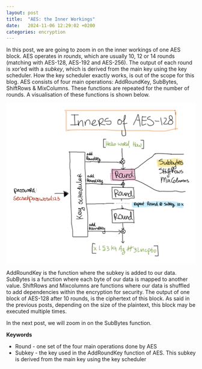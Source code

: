 ```yaml
---
layout: post
title:  "AES: the Inner Workings"
date:   2024-11-06 12:29:02 +0200
categories: encryption  
---
```


In this post, we are going to zoom in on the inner workings of one AES block. AES operates in <i>rounds</i>, which are usually 10, 12 or 14 rounds (matching with AES-128, AES-192 and AES-256). The output of each round is xor’ed with a <i>subkey</i>, which is derived from the main key using the key scheduler. How the key scheduler exactly works, is out of the scope for this blog.
AES consists of four main operations: AddRoundKey, SubBytes, ShiftRows & MixColumns. These functions are repeated for the number of rounds. A visualisation of these functions is shown below.

![image](./assets/images/AESinners.png) 

AddRoundKey is the function where the subkey is added to our data. SubBytes is a function where each byte of our data is mapped to another value. ShiftRows and Mixcolumns are functions where our data is shuffled to add dependencies within the encryption for security. The output of one block of AES-128 after 10 rounds, is the ciphertext of this block. As said in the previous posts, depending on the size of the plaintext, this block may be executed multiple times.

In the next post, we will zoom in on the SubBytes function.


<b>Keywords</b>
<ul>
<li>Round - one set of the four main operations done by AES </li>
<li>Subkey - the key used in the AddRoundKey function of AES. This subkey is derived from the main key using the key scheduler  </li>
</ul>